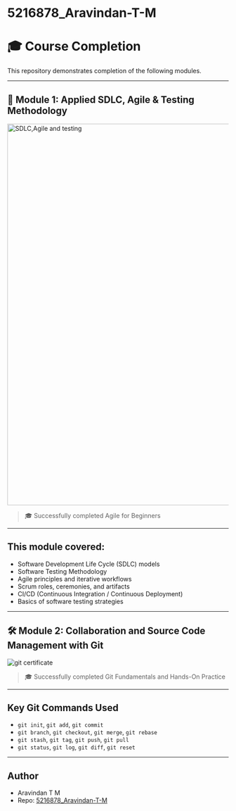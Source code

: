 # 5216878_Aravindan-T-M
# 🎓 Course Completion

This repository demonstrates completion of the following modules.

---

## 📘 Module 1: Applied SDLC, Agile & Testing Methodology

<img width="1918" height="867" alt="SDLC,Agile and testing" src="https://github.com/user-attachments/assets/06d3d6f7-f796-4f9f-9b82-bab1acaf34e3" />

> 🎓 Successfully completed Agile for Beginners

---

## This module covered:

- Software Development Life Cycle (SDLC) models
- Software Testing Methodology
- Agile principles and iterative workflows
- Scrum roles, ceremonies, and artifacts
- CI/CD (Continuous Integration / Continuous Deployment)
- Basics of software testing strategies

---

## 🛠️ Module 2: Collaboration and Source Code Management with Git


![git certificate](https://github.com/user-attachments/assets/319ec8d4-434e-4bf3-8d76-6445c5118b31)


> 🎓 Successfully completed Git Fundamentals and Hands-On Practice

---

## Key Git Commands Used

- `git init`, `git add`, `git commit`
- `git branch`, `git checkout`, `git merge`, `git rebase`
- `git stash`, `git tag`, `git push`, `git pull`
- `git status`, `git log`, `git diff`, `git reset`

---

## Author

- Aravindan T M  
- Repo: [5216878_Aravindan-T-M](https://github.com/Aravindtrix/5216878_Aravindan-T-M)
